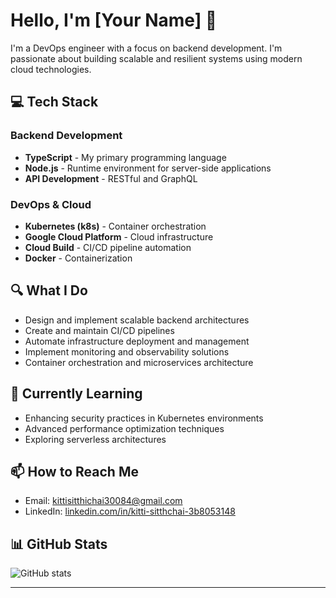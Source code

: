 # Hello, I'm [Your Name] 👋

I'm a DevOps engineer with a focus on backend development. I'm passionate about building scalable and resilient systems using modern cloud technologies.

## 💻 Tech Stack

### Backend Development
- **TypeScript** - My primary programming language
- **Node.js** - Runtime environment for server-side applications
- **API Development** - RESTful and GraphQL

### DevOps & Cloud
- **Kubernetes (k8s)** - Container orchestration
- **Google Cloud Platform** - Cloud infrastructure
- **Cloud Build** - CI/CD pipeline automation
- **Docker** - Containerization

## 🔍 What I Do
- Design and implement scalable backend architectures
- Create and maintain CI/CD pipelines
- Automate infrastructure deployment and management
- Implement monitoring and observability solutions
- Container orchestration and microservices architecture

## 🌱 Currently Learning
- Enhancing security practices in Kubernetes environments
- Advanced performance optimization techniques
- Exploring serverless architectures

## 📫 How to Reach Me
- Email: [kittisitthichai30084@gmail.com](mailto:kittisitthichai30084@gmail.com)
- LinkedIn: [linkedin.com/in/kitti-sitthchai-3b8053148](https://www.linkedin.com/in/kitti-sitthchai-3b8053148)

## 📊 GitHub Stats
![GitHub stats](https://github-readme-stats.vercel.app/api?username=kittiman55555&show_icons=true&theme=radical)

---

